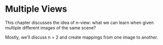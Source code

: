 # Multiple Views

This chapter discusses the idea of n-view: what we can learn when given multiple different images of the same scene?

Mostly, we'll discuss n = 2 and create mappings from one image to another.

